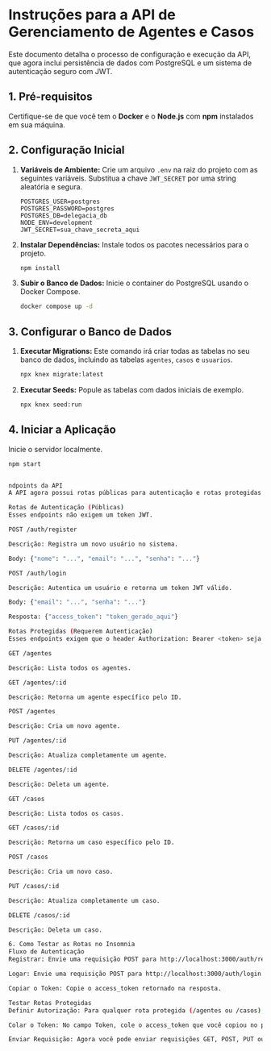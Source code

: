 # Instruções para a API de Gerenciamento de Agentes e Casos

Este documento detalha o processo de configuração e execução da API, que agora inclui persistência de dados com PostgreSQL e um sistema de autenticação seguro com JWT.

## 1. Pré-requisitos
Certifique-se de que você tem o **Docker** e o **Node.js** com **npm** instalados em sua máquina.

## 2. Configuração Inicial

1.  **Variáveis de Ambiente:** Crie um arquivo `.env` na raiz do projeto com as seguintes variáveis. Substitua a chave `JWT_SECRET` por uma string aleatória e segura.

    ```
    POSTGRES_USER=postgres
    POSTGRES_PASSWORD=postgres
    POSTGRES_DB=delegacia_db
    NODE_ENV=development
    JWT_SECRET=sua_chave_secreta_aqui
    ```

2.  **Instalar Dependências:** Instale todos os pacotes necessários para o projeto.

    ```bash
    npm install
    ```

3.  **Subir o Banco de Dados:** Inicie o container do PostgreSQL usando o Docker Compose.

    ```bash
    docker compose up -d
    ```

## 3. Configurar o Banco de Dados

1.  **Executar Migrations:** Este comando irá criar todas as tabelas no seu banco de dados, incluindo as tabelas `agentes`, `casos` e `usuarios`.

    ```bash
    npx knex migrate:latest
    ```

2.  **Executar Seeds:** Popule as tabelas com dados iniciais de exemplo.

    ```bash
    npx knex seed:run
    ```

## 4. Iniciar a Aplicação

Inicie o servidor localmente.

```bash
npm start


ndpoints da API
A API agora possui rotas públicas para autenticação e rotas protegidas para gerenciar os dados.

Rotas de Autenticação (Públicas)
Esses endpoints não exigem um token JWT.

POST /auth/register

Descrição: Registra um novo usuário no sistema.

Body: {"nome": "...", "email": "...", "senha": "..."}

POST /auth/login

Descrição: Autentica um usuário e retorna um token JWT válido.

Body: {"email": "...", "senha": "..."}

Resposta: {"access_token": "token_gerado_aqui"}

Rotas Protegidas (Requerem Autenticação)
Esses endpoints exigem que o header Authorization: Bearer <token> seja enviado com um token JWT válido, obtido no login.

GET /agentes

Descrição: Lista todos os agentes.

GET /agentes/:id

Descrição: Retorna um agente específico pelo ID.

POST /agentes

Descrição: Cria um novo agente.

PUT /agentes/:id

Descrição: Atualiza completamente um agente.

DELETE /agentes/:id

Descrição: Deleta um agente.

GET /casos

Descrição: Lista todos os casos.

GET /casos/:id

Descrição: Retorna um caso específico pelo ID.

POST /casos

Descrição: Cria um novo caso.

PUT /casos/:id

Descrição: Atualiza completamente um caso.

DELETE /casos/:id

Descrição: Deleta um caso.

6. Como Testar as Rotas no Insomnia
Fluxo de Autenticação
Registrar: Envie uma requisição POST para http://localhost:3000/auth/register com um email e senha válidos.

Logar: Envie uma requisição POST para http://localhost:3000/auth/login com o email e a senha do usuário registrado.

Copiar o Token: Copie o access_token retornado na resposta.

Testar Rotas Protegidas
Definir Autorização: Para qualquer rota protegida (/agentes ou /casos), vá para a aba Auth e selecione o tipo Bearer Token.

Colar o Token: No campo Token, cole o access_token que você copiou no passo anterior.

Enviar Requisição: Agora você pode enviar requisições GET, POST, PUT ou DELETE para os endpoints protegidos. Se o token for válido, a API responderá normalmente.